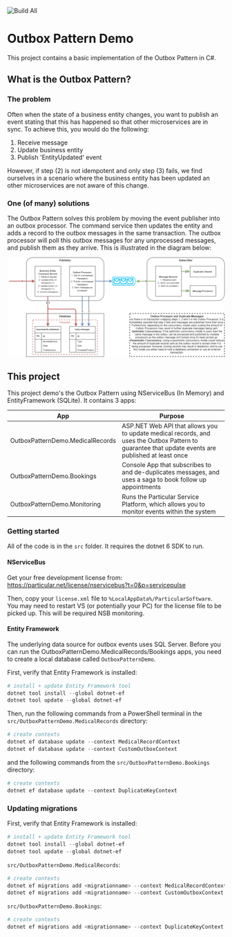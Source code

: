 ![Build All](https://github.com/benchiverton/OutboxPatternDemo/workflows/Build%20and%20Test%20All/badge.svg)

# Outbox Pattern Demo

This project contains a basic implementation of the Outbox Pattern in C#.

## What is the Outbox Pattern?

### The problem

Often when the state of a business entity changes, you want to publish an event stating that this has happened so that other microservices are in sync. To achieve this, you would do the following:

1. Receive message
2. Update business entity
3. Publish 'EntityUpdated' event

However, if step (2) is not idempotent and only step (3) fails, we find ourselves in a scenario where the business entity has been updated an other microservices are not aware of this change.

### One (of many) solutions

The Outbox Pattern solves this problem by moving the event publisher into an outbox processor. The command service then updates the entity and adds a record to the outbox messages in the same transaction. The outbox processor will poll this outbox messages for any unprocessed messages, and publish them as they arrive. This is illustrated in the diagram below:

![Diagram](docs/OutboxPatternDiagram.png)

## This project

This project demo's the Outbox Pattern using NServiceBus (In Memory) and EntityFramework (SQLite). It contains 3 apps:

| App                          | Purpose                                                      |
| ---------------------------- | ------------------------------------------------------------ |
| OutboxPatternDemo.MedicalRecords | ASP.NET Web API that allows you to update medical records, and uses the Outbox Pattern to guarantee that update events are published at least once |
| OutboxPatternDemo.Bookings  | Console App that subscribes to and de-duplicates messages, and uses a saga to book follow up appointments |
| OutboxPatternDemo.Monitoring | Runs the Particular Service Platform, which allows you to monitor events within the system |

### Getting started

All of the code is in the `src` folder. It requires the dotnet 6 SDK to run.

#### NServiceBus

Get your free development license from: https://particular.net/license/nservicebus?t=0&p=servicepulse

Then, copy your `license.xml` file to `%LocalAppData%/ParticularSoftware`. You may need to restart VS (or potentially your PC) for the license file to be picked up. This will be required NSB monitoring.

#### Entity Framework

The underlying data source for outbox events uses SQL Server. Before you can run the OutboxPatternDemo.MedicalRecords/Bookings apps, you need to create a local database called `OutboxPatternDemo`.

First, verify that Entity Framework is installed:

```powershell
# install + update Entity Framework tool
dotnet tool install --global dotnet-ef
dotnet tool update --global dotnet-ef
```

Then, run the following commands from a PowerShell terminal in the `src/OutboxPatternDemo.MedicalRecords` directory:

```powershell
# create contexts
dotnet ef database update --context MedicalRecordContext
dotnet ef database update --context CustomOutboxContext
```

and the following commands from the `src/OutboxPatternDemo.Bookings` directory:

```powershell
# create contexts
dotnet ef database update --context DuplicateKeyContext
```

### Updating migrations

First, verify that Entity Framework is installed:

```powershell
# install + update Entity Framework tool
dotnet tool install --global dotnet-ef
dotnet tool update --global dotnet-ef
```

`src/OutboxPatternDemo.MedicalRecords`:

```powershell
# create contexts
dotnet ef migrations add <migrationname> --context MedicalRecordContext
dotnet ef migrations add <migrationname> --context CustomOutboxContext
```

`src/OutboxPatternDemo.Bookings`:

```powershell
# create contexts
dotnet ef migrations add <migrationname> --context DuplicateKeyContext
```